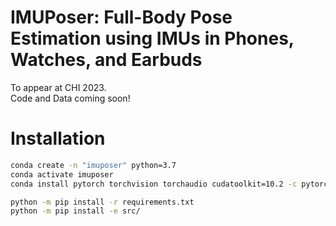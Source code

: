 # IMUPoser: Full-Body Pose Estimation using IMUs in Phones, Watches, and Earbuds

To appear at CHI 2023.  
Code and Data coming soon!

# Installation
```bash
conda create -n "imuposer" python=3.7
conda activate imuposer
conda install pytorch torchvision torchaudio cudatoolkit=10.2 -c pytorch

python -m pip install -r requirements.txt
python -m pip install -e src/
```
